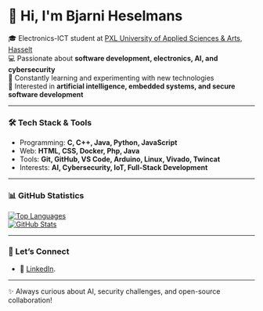 # 👋 Hi, I'm Bjarni Heselmans  

🎓 Electronics-ICT student at [PXL University of Applied Sciences & Arts, Hasselt](https://www.pxl.be)  
💻 Passionate about **software development, electronics, AI, and cybersecurity**  
🌱 Constantly learning and experimenting with new technologies  
🤖 Interested in **artificial intelligence, embedded systems, and secure software development**  

---

### 🛠️ Tech Stack & Tools  
- Programming: **C, C++, Java, Python, JavaScript**  
- Web: **HTML, CSS, Docker, Php, Java**  
- Tools: **Git, GitHub, VS Code, Arduino, Linux, Vivado, Twincat**  
- Interests: **AI, Cybersecurity, IoT, Full-Stack Development**  

---

### 📊 GitHub Statistics  

[![Top Languages](https://github-readme-stats.vercel.app/api/top-langs/?username=BjarniHeselmans&layout=compact&theme=dark#gh-dark-mode-only)](https://github.com/BjarniHeselmans/github-readme-stats)  
[![GitHub Stats](https://github-readme-stats.vercel.app/api?username=BjarniHeselmans&show_icons=true&theme=dark#gh-dark-mode-only)](https://github.com/BjarniHeselmans/github-readme-stats)  

---

### 🤝 Let’s Connect  
- 💼 [LinkedIn]([https://www.linkedin.com/](https://www.linkedin.com/in/bjarni-heselmans)). 

---

✨ Always curious about AI, security challenges, and open-source collaboration!  
